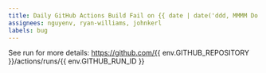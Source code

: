 ```yaml
---
title: Daily GitHub Actions Build Fail on {{ date | date('ddd, MMMM Do YYYY') }}
assignees: nguyenv, ryan-williams, johnkerl
labels: bug
---
```


See run for more details:
https://github.com/{{ env.GITHUB_REPOSITORY }}/actions/runs/{{ env.GITHUB_RUN_ID }}
